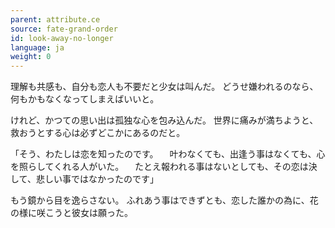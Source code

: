```yaml
---
parent: attribute.ce
source: fate-grand-order
id: look-away-no-longer
language: ja
weight: 0
---
```


理解も共感も、自分も恋人も不要だと少女は叫んだ。
どうせ嫌われるのなら、何もかもなくなってしまえばいいと。

けれど、かつての思い出は孤独な心を包み込んだ。
世界に痛みが満ちようと、救おうとする心は必ずどこかにあるのだと。

「そう、わたしは恋を知ったのです。
　叶わなくても、出逢う事はなくても、心を照らしてくれる人がいた。
　たとえ報われる事はないとしても、その恋は決して、悲しい事ではなかったのです」

もう鏡から目を逸らさない。
ふれあう事はできずとも、恋した誰かの為に、花の様に咲こうと彼女は願った。
